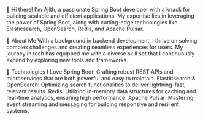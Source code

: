 👋 Hi there! I'm Ajith, a passionate Spring Boot developer with a knack for building scalable and efficient applications. My expertise lies in leveraging the power of Spring Boot, along with cutting-edge technologies like Elasticsearch, OpenSearch, Redis, and Apache Pulsar.

🌟 About Me
With a background in backend development, I thrive on solving complex challenges and creating seamless experiences for users. My journey in tech has equipped me with a diverse skill set that I continuously expand by exploring new tools and frameworks.

🚀 Technologies I Love
Spring Boot: Crafting robust REST APIs and microservices that are both powerful and easy to maintain.
Elasticsearch & OpenSearch: Optimizing search functionalities to deliver lightning-fast, relevant results.
Redis: Utilizing in-memory data structures for caching and real-time analytics, ensuring high performance.
Apache Pulsar: Mastering event streaming and messaging for building responsive and resilient systems.
